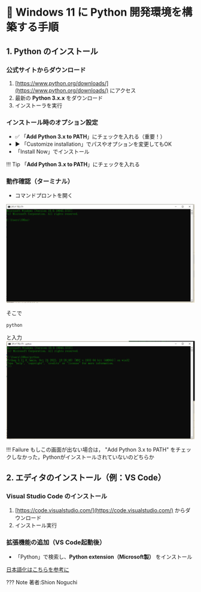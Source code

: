 # 🐍 Windows 11 に Python 開発環境を構築する手順

##  1. Python のインストール

### 公式サイトからダウンロード
1. [https://www.python.org/downloads/](https://www.python.org/downloads/) にアクセス
2. 最新の **Python 3.x.x** をダウンロード
3. インストーラを実行

### インストール時のオプション設定
- ✅ 「**Add Python 3.x to PATH**」にチェックを入れる（重要！）
- ▶ 「Customize installation」でパスやオプションを変更してもOK
-  「Install Now」でインストール

!!! Tip
    「**Add Python 3.x to PATH**」にチェックを入れる

### 動作確認（ターミナル）
- コマンドプロントを開く

![alt text](image.png)

そこで

```bash
python
```
と入力
![alt text](image-1.png)

!!! Failure
    もしこの画面が出ない場合は， "Add Python 3.x to PATH" をチェックしなかった，Pythonがインストールされていないのどちらか


## 2. エディタのインストール（例：VS Code）

### Visual Studio Code のインストール
1. [https://code.visualstudio.com/](https://code.visualstudio.com/) からダウンロード
2. インストール実行

### 拡張機能の追加（VS Code起動後）
-  「Python」で検索し、**Python extension（Microsoft製）** をインストール

[日本語化はこちらを参考に](https://www.javadrive.jp/vscode/install/index4.html)

??? Note
    著者:Shion Noguchi
